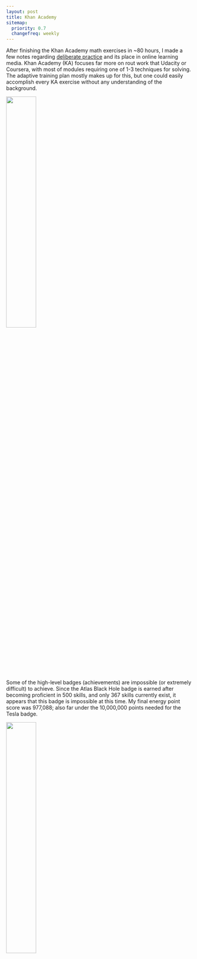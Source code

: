 ```yaml
---
layout: post
title: Khan Academy
sitemap:
  priority: 0.7
  changefreq: weekly
---
```


After finishing the Khan Academy math exercises in ~80 hours, I made a few notes regarding <a href="http://en.wikipedia.org/wiki/Practice_(learning_method)#Deliberate_practice">deliberate practice</a> and its place in online learning media. Khan Academy (KA) focuses far more on rout work that Udacity or Coursera, with most of modules requiring one of 1-3 techniques for solving. The adaptive training plan mostly makes up for this, but one could easily accomplish every KA exercise without any understanding of the background.

<p class="center">
  <a class="fancybox" href="{{site.url}}/images/2012-09/khan_finish.png"><img src="{{site.url}}/images/2012-09/khan_finish.png" width="40%"/></a>
</p>

Some of the high-level badges (achievements) are impossible (or extremely difficult) to achieve. Since the Atlas Black Hole badge is earned after becoming proficient in 500 skills, and only 367 skills currently exist, it appears that this badge is impossible at this time. My final energy point score was 977,088; also far under the 10,000,000 points needed for the Tesla badge.

<p class="center">
  <a class="fancybox" href="{{site.url}}/images/2012-09/khan_piechart.png"><img src="{{site.url}}/images/2012-09/khan_piechart.png" width="40%"/></a>
</p>




